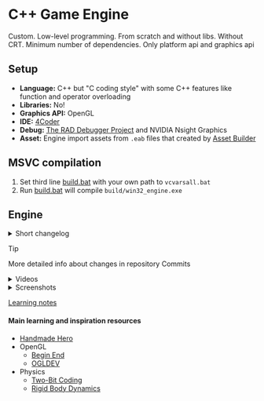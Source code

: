 # C++ Game Engine

Custom. Low-level programming. From scratch and without libs. Without CRT. Minimum number of dependencies. Only platform api and graphics api

## Setup

* **Language:** C++ but "C coding style" with some C++ features like function and operator overloading
* **Libraries:** No!
* **Graphics API:** OpenGL
* **IDE:** [4Coder](https://4coder.net/)
* **Debug:** [The RAD Debugger Project](https://github.com/EpicGamesExt/raddebugger) and NVIDIA Nsight Graphics
* **Asset:** Engine import assets from `.eab` files that created by [Asset Builder](https://github.com/ezexff/asset-builder)

## MSVC compilation

1. Set third line [build.bat](code/build.bat) with your own path to `vcvarsall.bat`
2. Run [build.bat](code/build.bat) will compile `build/win32_engine.exe`

## Engine

<details>
<summary>Short changelog</summary>

* **2025:**
  * Profiler
  * Custom UI from scratch
    * Core and widgets code separation
    * Autolayout algorithm
    * Caching
    * Multiple windows with sort
    * Dragging
    * Resize
    * Padding
    * Unique node ID
    * Node interaction
    * Scroll bars
    * Format string
    * Text clipping
    * Window scrolling with mouse wheel
    * Instanced fast text rendering
  * ImGui disable preprocessor switch
  * Debug collation throught custom UI
  * Simple 2d physics
    * Transforms 2d polygons
    * Circle and polygons collision detection+resolution
    * Realistic collision response
    * Static entities
    * Two game modes with physics
    * Physics push buffer and rendering without flipped y
    * Contact points to every entity type and AABB test
    * Resolve collision with rotation and friction
  * Avg stat and ms graph
* **2024:**
  * Changed project structure (win32.exe, engine.dll, renderer.dll, data.eab)
  * Viewer in ImGui for .eab bitmaps
  * Audio through WASAPI
  * Asset system (bitmaps, sounds and fonts)
  * OpenGL shader support with live shader editing
  * Fonts rendering
  * Half-Life 2 movement 
  * Procedurally generated terrain chunks with pits and hills 
  * Directional light and shadows
  * Water entity
  * New rendering system with flags
  * Debug collation
  * Debug info in ImPlot graphs
  * Ortho push buffer for on screen rendering
* **2023:** Started writing [3rd game engine](https://github.com/ezexff/engine) without libs. Using ImGui only in debug build version
  * New rendering system through push buffer
  * Rendering static meshes throught one big VBO and animated meshes throught multiple VBOs
  * Grass instancing
  * Line segment intersection collisions
  * Fps lock
  * ImGui dev menu
  * Rendering debug elements (lights pos, collision box and etc.)
  * Water
  * Shadow mapping
  * Sim Region implementation from hmh
  * Seamless texture ground rendering
  * Seamless terrain chunk mesh rendering
  * Work queue for multithreading
  * Audio through DirectSound
  * Started Asset system implementation
* **2022:**
  * [Learning advanced OpenGL techniques](https://github.com/ezexff/learning_opengl)
  * [Asset Builder](https://github.com/ezexff/assets_generator)
* **2021:** Started writing [2nd game engine](https://github.com/ezexff/learning_opengl) with GLFW and stb_image
* **2020:** Started learning [Handmade Hero](https://handmadehero.org/) and writing 1st game engine (watched 87 episodes)

</details>

> [!TIP]
> More detailed info about changes in repository Commits

<details>
<summary>Videos</summary>

### 2023-2025

[![2025 Engine](https://img.youtube.com/vi/2owUrXn3sZ4/0.jpg)](https://www.youtube.com/watch?v=2owUrXn3sZ4)

### 2020-2022

[![Simple Looting Game](https://img.youtube.com/vi/Fz5yPYOjlAI/0.jpg)](https://www.youtube.com/watch?v=Fz5yPYOjlAI)

[![Some Rendering Techniques](https://img.youtube.com/vi/4fBstHXsY60/0.jpg)](https://www.youtube.com/watch?v=4fBstHXsY60)

[![Equation of Motion](https://img.youtube.com/vi/5f_eacPf-V8/0.jpg)](https://www.youtube.com/watch?v=5f_eacPf-V8)

</details>

<details>
<summary>Screenshots</summary>

### 2025

#### 
<img src="https://i.imgur.com/p97jh6i.png">
<img src="https://i.imgur.com/Wc1NLMI.png">
<img src="https://i.imgur.com/1SvibFp.png">
<img src="https://i.imgur.com/pYjnIlF.png">

### 2024

<img src="https://i.imgur.com/cGDpNIo.png">
<img src="https://i.imgur.com/wWGq702.png">
<img src="https://i.imgur.com/aPd24OJ.png">
<img src="https://i.imgur.com/Xwltila.png">
<img src="https://i.imgur.com/dF5uV3q.png">
<img src="https://i.imgur.com/CTprHxF.png">
<img src="https://i.imgur.com/P8EAYty.png">

### 2023

<img src="https://i.imgur.com/ScSqF2k.png">
<img src="https://i.imgur.com/mNnF25d.png">
<img src="https://i.imgur.com/66SAlev.png">
<img src="https://i.imgur.com/m0dVLfg.png">
<img src="https://i.imgur.com/oRULiTy.png">
<img src="https://i.imgur.com/2WkdFRJ.png">
<img src="https://i.imgur.com/3KfLifH.png">
<img src="https://i.imgur.com/SGAMw7X.png">
<img src="https://i.imgur.com/yoag0Nv.png">
<img src="https://i.imgur.com/qwDYdQb.png">
<img src="https://i.imgur.com/08RFODw.png">
<img src="https://i.imgur.com/DuFitsj.png">
<img src="https://i.imgur.com/ue5gFgL.png">
<img src="https://i.imgur.com/BNUPyQj.png">
<img src="https://i.imgur.com/lFqbDXQ.png">
<img src="https://i.imgur.com/icJtm0k.png">
<img src="https://i.imgur.com/vRpIoxd.png">
<img src="https://i.imgur.com/gW81zeb.png">
<img src="https://i.imgur.com/oZZdn5x.png">

</details>

[Learning notes](https://github.com/ezexff/learning-notes)

#### Main learning and inspiration resources

* [Handmade Hero](https://handmadehero.org/)
* OpenGL
  * [Begin End](https://www.youtube.com/@beginend95)
  * [OGLDEV](https://ogldev.org/)
* Physics
  * [Two-Bit Coding](https://www.youtube.com/@two-bitcoding8018)
  * [Rigid Body Dynamics](https://www.chrishecker.com/Rigid_Body_Dynamics)